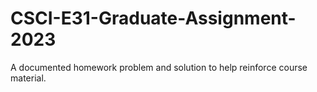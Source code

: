 # CSCI-E31-Graduate-Assignment-2023
 A documented homework problem and solution to help reinforce course material.
